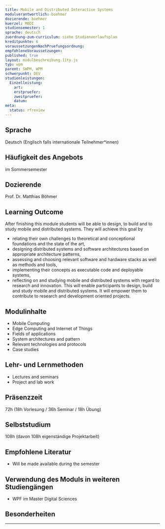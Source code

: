 ```yaml
---
title: Mobile and Distributed Interactive Systems
modulverantwortlich: boehmer
dozierende: boehmer
kuerzel: MODI
studiensemester: 1
sprache: deutsch
zuordnung-zum-curriculum: siehe Studienverlaufsplan
kreditpunkte: 6
voraussetzungenNachPruefungsordnung: 
empfohleneVoraussetzungen: 
published: true
layout: modulbeschreibung.11ty.js
typ: wpm
parent: SWPM, WPM
schwerpunkt: DEV
studienleistungen:
  Einzelleistung:
    art: 
    erstpruefer: 
    zweitpruefer: 
    datum: 
meta:
  status: rfreview     
---
```


## Sprache
Deutsch (Englisch falls internationale Teilnehmer*innen)

## Häufigkeit des Angebots
im Sommersemester

## Dozierende
Prof. Dr. Matthias Böhmer

## Learning Outcome
After finishing this module students will be able to design, to build and to study mobile and distributed systems. They will achieve this goal by
* relating their own challenges to theoretical and conceptional foundations and the state of the art,
* designing distributed systems and software architectures based on appropriate architecture patterns,
* assessing and choosing relevant software and hardware stacks as well as methods and tools,
* implementing their concepts as executable code and deployable systems,
* reflecting on and studying mobile and distributed systems with regard to research and innovation.
This will enable participants to design, build and study mobile and distributed systems. It will empower them to contribute to research and development oriented projects.

## Modulinhalte
* Mobile Computing
* Edge Computing and Internet of Things
* Fields of applications
* System architectures and pattern
* Relevant technologies and protocols
* Case studies

## Lehr- und Lernmethoden
* Lectures and seminars
* Project and lab work

## Präsenzzeit
72h (18h Vorlesung / 36h Seminar / 18h Übung)

## Selbststudium
108h (davon 108h eigenständige Projektarbeit)

## Empfohlene Literatur
* Will be made available during the semester

## Verwendung des Moduls in weiteren Studiengängen
* WPF im Master Digital Sciences
  
## Besonderheiten

---
